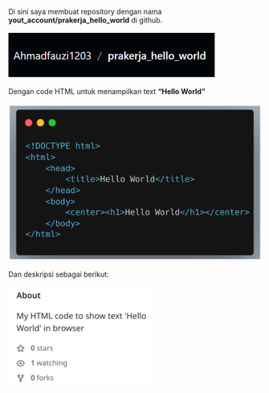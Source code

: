 Di sini saya membuat repository dengan nama __yout_account/prakerja_hello_world__ di github.<br/><br/>
![Alt text](https://github.com/Ahmadfauzi1203/prakerja_hello_world/blob/master/image/sc1.png)<br/><br/>
Dengan code HTML untuk menampilkan text __“Hello World”__<br/><br/>
![Alt text](https://github.com/Ahmadfauzi1203/prakerja_hello_world/blob/master/image/sc2.png)<br/><br/>
Dan deskripsi sebagai berikut:<br/><br/>
![Alt text](https://github.com/Ahmadfauzi1203/prakerja_hello_world/blob/master/image/sc3.png)<br/><br/>
